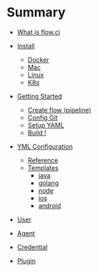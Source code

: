 # Summary

* [ What is flow.ci ](README.md)

* [ Install ](#)
    * [ Docker ](./cf_linux.md)
    * [ Mac ](./cf_osx.md)
    * [ Linux ](./cf_docker.md)
    * [ K8s ](./cf_docker.md)

* [ Getting Started ](#)
    * [ Create flow (pipeline) ](./quick_iosBuild.md)
    * [ Config Git ](./quick_trigger.md)
    * [ Setup YAML ](./quick_trigger.md)
    * [ Build ! ](./quick_trigger.md)

* [ YML Configuration ](#)
    * [ Reference ](./yml_intro.md)
    * [ Templates ](./yml_ios.md)
        * [ java ]() 
        * [ golang ]() 
        * [ node ]() 
        * [ ios ]() 
        * [ android ]() 

* [ User ](#)

* [ Agent ](#)

* [ Credential ](#)

* [ Plugin ](#)